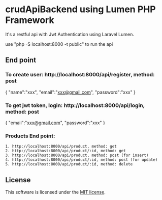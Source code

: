 # crudApiBackend using Lumen PHP Framework

It's a restful api with Jwt Authentication using Laravel Lumen.

use "php -S localhost:8000 -t public" to run the api

## End point

### To create user: http://localhost:8000/api/register, method: post
{
    "name":"xxx",
    "email":"xxx@gmail.com",
    "password":"xxx"
}
### To get jwt token, login: http://localhost:8000/api/login, method: post
{
    "email":"xxx@gmail.com",
    "password":"xxx"
}

### Products End point:
    1. http://localhost:8000/api/product, method: get
    2. http://localhost:8000/api/product/:id, method: get
    3. http://localhost:8000/api/product, method: post (for insert)
    4. http://localhost:8000/api/product/:id, method: post (for update)
    5. http://localhost:8000/api/product/:id, method: delete


## License

This software is licensed under the [MIT license](https://opensource.org/licenses/MIT).
